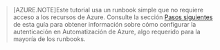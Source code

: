 > [AZURE.NOTE]Este tutorial usa un runbook simple que no requiere acceso a los recursos de Azure. Consulte la sección [Pasos siguientes](#nextsteps) de esta guía para obtener información sobre cómo configurar la autenticación en Automatización de Azure, algo requerido para la mayoría de los runbooks.

<!---HONumber=August15_HO6-->